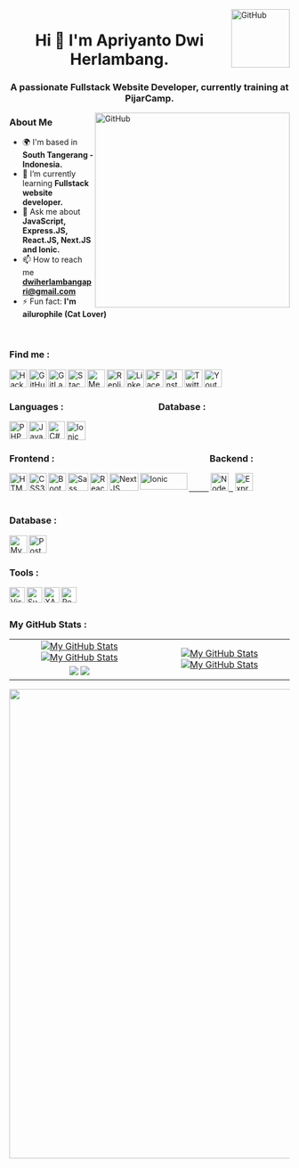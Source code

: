 <a href="https://www.github.com/apriyantodwiherlambang" target="_blank" rel="noreferrer">
  <img align="right" alt="GitHub" width="105" src="https://komarev.com/ghpvc/?username=apriyantodwiherlambang&style=flat-square&color=lightgrey">
</a>
<h1 align="center">Hi 👋 I'm Apriyanto Dwi Herlambang.</h1>

<h3 align="center">A passionate Fullstack Website Developer, currently training at PijarCamp.</h3>

<a href="https://www.github.com/apriyantodwiherlambang" target="_blank" rel="noreferrer">
  <img align="right" alt="GitHub" width="350" src="https://rajacepat.com/assets/frontend/img/androDev.gif">
</a>

<h3>About Me</h3>
                                                                                                         
- 🌍 I'm based in **South Tangerang - Indonesia.**
- 🌱  I’m currently learning **Fullstack website developer.**
- 💬  Ask me about **JavaScript, Express.JS, React.JS, Next.JS and Ionic.**
- 📫  How to reach me **dwiherlambangapri@gmail.com**
- ⚡  Fun fact: **I'm ailurophile (Cat Lover)**
<br>

<h3> Find me :</h3>

<a href="https://www.hackerrank.com/apridwihrlmbng" target="_blank" rel="noreferrer">
  <img align="left" alt="Hackerrank" width="32" height="32" src="https://cdn.icon-icons.com/icons2/2389/PNG/512/hackerrank_logo_icon_145206.png">
</a>

<a href="https://github.com/apriyantodwiherlambang" target="_blank" rel="noreferrer">
  <img align="left" alt="GitHub" width="32" height="32" src="https://raw.githubusercontent.com/danielcranney/readme-generator/main/public/icons/socials/github.svg">
</a>

<a href="https://gitlab.com/apriyantodwiherlambang" target="_blank" rel="noreferrer">
  <img align="left" alt="GitLab" width="32" height="32" src="https://cdn.icon-icons.com/icons2/3781/PNG/512/gitlab_icon_231936.png">
</a>

<a href="https://stk.so/apridwihrlmbng" target="_blank" rel="noreferrer">
  <img align="left" alt="StackOverFlow" width="32" height="32" src="https://www.iconsdb.com/icons/preview/black/stackoverflow-4-xxl.png">
</a>

<a href="https://medium.com/@apriyantodwiherlambang" target="_blank">
  <img align="left" alt="Medium" width="32" height="32" src="https://cdn-icons-png.flaticon.com/512/3670/3670068.png"/>
</a>

<a href="https://replit.com/@apriyantodwiherlambang" target="_blank" rel="noreferrer">
  <img align="left" alt="Replit" width="32" height="32" src="https://pic.onlinewebfonts.com/svg/img_337210.png">
</a>

<a href="https://www.linkedin.com/in/apriyantodwiherlambang" target="_blank">
  <img align="left" alt="LinkedIn" width="32" height="32" src="https://cdn-icons-png.flaticon.com/512/1384/1384014.png"/>
</a>

<a href="https://www.facebook.com/apriyantodwiherlambang" target="_blank" rel="noreferrer">
  <img align="left" alt="Facebook" width="32" height="32" src="https://cdn-icons-png.flaticon.com/512/1384/1384005.png">
</a>

<a href="https://www.instagram.com/apriyantodwiherlambang" target="_blank" rel="noreferrer">
  <img align="left" alt="Instagram" width="32" height="32" src="https://cdn-icons-png.flaticon.com/512/3670/3670274.png">
</a>

<a href="https://twitter.com/apriyantodwih" target="_blank" rel="noreferrer">
  <img align="left" alt="Twitter" width="32" height="32" src="https://cdn-icons-png.flaticon.com/512/1384/1384017.png">
</a>

<a href="https://www.youtube.com/channel/UCUpDnmazf0oqTveeASIV9WA" target="_blank" rel="noreferrer">
  <img align="left" alt="Youtube" width="32" height="32" src="https://cdn-icons-png.flaticon.com/128/1384/1384012.png">
</a>

<br>
<br>

<h3> Languages : &nbsp;&nbsp;&nbsp;&nbsp;&nbsp;&nbsp;&nbsp;&nbsp;&nbsp;&nbsp;&nbsp;&nbsp;&nbsp;&nbsp;&nbsp;&nbsp;&nbsp;&nbsp;&nbsp;&nbsp;&nbsp;&nbsp;&nbsp;&nbsp;&nbsp;&nbsp;&nbsp;&nbsp;&nbsp;&nbsp;&nbsp;&nbsp;&nbsp;&nbsp;&nbsp;&nbsp;&nbsp;&nbsp;&nbsp;&nbsp;&nbsp;&nbsp; Database :</h3>

<a href="https://www.php.net/" target="_blank" rel="noreferrer">
  <img align="left" alt="PHP" width="32" height="32" src="https://cdn-icons-png.flaticon.com/512/5968/5968332.png">
</a>

<a href="https://developer.mozilla.org/en-US/docs/Web/JavaScript" target="_blank" rel="noreferrer">
  <img align="left" alt="Javascript" width="32" height="32" src="https://cdn-icons-png.flaticon.com/512/5968/5968292.png">
</a>

<a href="https://docs.microsoft.com/en-us/dotnet/csharp" target="_blank" rel="noreferrer">
  <img align="left" alt="C#" width="30" height="32" src="https://seeklogo.com/images/C/c-sharp-c-logo-02F17714BA-seeklogo.com.png">
</a>

<a href="https://angular.io/" target="_blank" rel="noreferrer">
  <img align="left" alt="Ionic" width="34" height="34" src="https://angular.io/assets/images/logos/angularjs/AngularJS-Shield.svg">
</a>

<br>
<br>

<h3> Frontend :&nbsp;&nbsp;&nbsp;&nbsp;&nbsp;&nbsp;&nbsp;&nbsp;&nbsp;&nbsp;&nbsp;&nbsp;&nbsp;&nbsp;&nbsp;&nbsp;&nbsp;&nbsp;&nbsp;&nbsp;&nbsp;&nbsp;&nbsp;&nbsp;&nbsp;&nbsp;&nbsp;&nbsp;&nbsp;&nbsp;&nbsp;&nbsp;&nbsp;&nbsp;&nbsp;&nbsp;&nbsp;&nbsp;&nbsp;&nbsp;&nbsp;&nbsp;&nbsp;&nbsp;&nbsp;&nbsp;&nbsp;&nbsp;&nbsp;&nbsp;&nbsp;&nbsp;&nbsp;&nbsp;&nbsp;&nbsp;&nbsp;&nbsp;&nbsp;&nbsp;&nbsp;&nbsp;&nbsp;&nbsp;&nbsp;&nbsp;&nbsp;&nbsp;&nbsp;&nbsp;&nbsp;&nbsp;Backend :</h3>

<a href="https://www.w3schools.com/html" target="_blank">
  <img align="left" alt="HTML5" width="32px" height="32" src="https://cdn-icons-png.flaticon.com/512/5968/5968267.png">
</a>

<a href="https://www.w3schools.com/css" target="_blank">
  <img align="left" alt="CSS3" width="32px" height="32" src="https://cdn-icons-png.flaticon.com/512/5968/5968242.png">
</a>

<a href="https://getbootstrap.com/" target="_blank" rel="noreferrer">
  <img align="left" alt="Bootstrap" width="32" height="32" src="https://raw.githubusercontent.com/danielcranney/readme-generator/main/public/icons/skills/bootstrap-colored.svg">
</a>

<a href="https://sass-lang.com/" target="_blank" rel="noreferrer">
  <img align="left" alt="Sass" width="37" height="32" src="https://raw.githubusercontent.com/danielcranney/readme-generator/main/public/icons/skills/sass-colored.svg">
</a>

<a href="https://reactjs.org" target="_blank" rel="noreferrer">
  <img align="left" alt="ReactJS" width="32" height="32" src="https://upload.wikimedia.org/wikipedia/commons/a/a7/React-icon.svg">
</a>

<a href="https://nextjs.org/" target="_blank" rel="noreferrer">
  <img align="left" alt="NextJS" width="52" height="32" src="https://upload.wikimedia.org/wikipedia/commons/thumb/8/8e/Nextjs-logo.svg/207px-Nextjs-logo.svg.png">
</a>

<a href="https://ionicframework.com/" target="_blank" rel="noreferrer">
  <img align="left" alt="Ionic" width="85" height="30" src="https://upload.wikimedia.org/wikipedia/commons/thumb/d/d1/Ionic_Logo.svg/1280px-Ionic_Logo.svg.png">
&nbsp;&nbsp;&nbsp;&nbsp;&nbsp;&nbsp;&nbsp;&nbsp;&nbsp;</a> 

<a href="https://nodejs.org/en/" target="_blank" rel="noreferrer">
  <img alt="NodeJS" width="32" height="32" src="https://raw.githubusercontent.com/danielcranney/readme-generator/main/public/icons/skills/nodejs-colored.svg">
&nbsp;</a>

<a href="https://expressjs.com/" target="_blank" rel="noreferrer">
  <img alt="ExpressJS" width="32" height="32" src="https://raw.githubusercontent.com/danielcranney/readme-generator/main/public/icons/skills/express-colored.svg">
</a>

<br>
<br>

<h3> Database :</h3>

<a href="https://www.mysql.com/" target="_blank" rel="noreferrer">
  <img align="left" alt="MySQL" width="32" height="32" src="https://raw.githubusercontent.com/danielcranney/readme-generator/main/public/icons/skills/mysql-colored.svg">
</a>

<a href="https://www.postgresql.org/" target="_blank" rel="noreferrer">
  <img align="left" alt="PostgreSQL" width="32" height="32" src="https://raw.githubusercontent.com/danielcranney/readme-generator/main/public/icons/skills/postgresql-colored.svg">
</a>

<br>
<br>

<h3> Tools :</h3>

<a href="https://code.visualstudio.com" target="_blank">
  <img align="left" alt="Visual Studio Code" width="28px" src="https://upload.wikimedia.org/wikipedia/commons/thumb/9/9a/Visual_Studio_Code_1.35_icon.svg/2048px-Visual_Studio_Code_1.35_icon.svg.png">
</a>

<a href="https://www.sublimetext.com" target="_blank">
  <img align="left" alt="Sublime Text" width="28px" src="https://cdn.worldvectorlogo.com/logos/sublime-text.svg">
</a>

<a href="https://www.apachefriends.org" target="_blank">
  <img align="left" alt="XAMPP" width="28px" src="https://seeklogo.com/images/X/xampp-logo-1C1A9E3689-seeklogo.com.png">
</a>

<a href="https://www.postman.com" target="_blank">
  <img align="left" alt="Postman" width="28" height="28" src="https://www.svgrepo.com/show/354202/postman-icon.svg">
</a>

<br>
<br>

<h3> My GitHub Stats :</h3>
<table>
    <tr>
        <td align="center">
          <a href="https://github.com/apriyantodwiherlambang#gh-light-mode-only">
            <img src="https://github-readme-stats.vercel.app/api?username=apriyantodwiherlambang&show_icons=true&theme=default&include_all_commits=true#gh-light-mode-only" alt="My GitHub Stats"/></a>
          <a href="https://github.com/apriyantodwiherlambang#gh-dark-mode-only">
            <img src="https://github-readme-stats.vercel.app/api?username=apriyantodwiherlambang&show_icons=true&theme=tokyonight&include_all_commits=true#gh-dark-mode-only" alt="My GitHub Stats"/></a>
      </td>
        <td rowspan="2" align="center">
          <a href="https://github.com/apriyantodwiherlambang#gh-light-mode-only">
            <img src="https://github-readme-stats.vercel.app/api/top-langs/?username=apriyantodwiherlambang&theme=default&langs_count=8#gh-light-mode-only" alt="My GitHub Stats"/></a>
          <a href="https://github.com/apriyantodwiherlambang#gh-dark-mode-only">
            <img src="https://github-readme-stats.vercel.app/api/top-langs/?username=apriyantodwiherlambang&theme=tokyonight&langs_count=8#gh-dark-mode-only" alt="My GitHub Stats"/></a>
      </td>
    </tr>
    <tr>
        <td align="center">
          <a href="https://github.com/apriyantodwiherlambang#gh-light-mode-only">
            <img src="https://github-readme-streak-stats.herokuapp.com/?user=apriyantodwiherlambang&theme=default"/></a>
          <a href="https://github.com/apriyantodwiherlambang#gh-dark-mode-only">
            <img src="https://github-readme-streak-stats.herokuapp.com/?user=apriyantodwiherlambang&theme=tokyonight"/></a></td>
    </tr>
</table>

<!-- see https://ashutosh00710.github.io/github-readme-activity-graph/ -->
<div align="center">
<img width="843em" src="https://activity-graph.herokuapp.com/graph?username=apriyantodwiherlambang&point=1877f2&line=58a6ff&hide_title=true&bg_color=ffffff&color=24292e">
</div>

